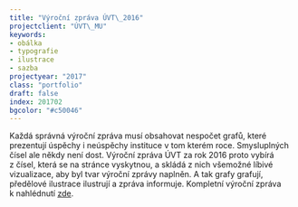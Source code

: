 ```yaml
---
title: "Výroční zpráva ÚVT\_2016"
projectclient: "ÚVT\_MU"
keywords: 
- obálka
- typografie
- ilustrace
- sazba
projectyear: "2017"
class: "portfolio"
draft: false
index: 201702
bgcolor: "#c50046"
---
```



Každá správná výroční zpráva musí obsahovat nespočet grafů, které prezentují úspěchy i&nbsp;neúspěchy instituce v&nbsp;tom kterém roce. Smysluplných čísel ale někdy není dost. Výroční zpráva ÚVT za rok 2016 proto vybírá z&nbsp;čísel, která se na stránce vyskytnou, a&nbsp;skládá z&nbsp;nich všemožné líbivé vizualizace, aby byl tvar výroční zprávy naplněn. A&nbsp;tak grafy grafují, předělové ilustrace ilustrují a&nbsp;zpráva informuje. Kompletní výroční zpráva k&nbsp;nahlédnutí [zde](https://www.ics.muni.cz/media/3119305/uvt_vyrocni_zprava_2016.pdf).